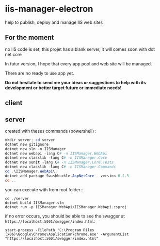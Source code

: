 # iis-manager-electron

help to publish, deploy and manage IIS web sites

## For the moment

no IIS code is set, this projet has a blank server, it will comes soon with dot net core

In futur version, I hope that every app pool and web site will be managed.

There are no ready to use app yet.

**Do not hesitate to send me your ideas or suggestions to help with its development or better target future or immediate needs!**

## client

## server

created with theses commands (powershell) :

```powershell
mkdir server; cd server
dotnet new gitignore
dotnet new sln -n IISManager
dotnet new webapi -lang C# -n IISManager.WebApi
dotnet new classlib -lang C# -n IISManager.Core
dotnet new xunit -lang C# -n IISManager.Core.Tests
dotnet new classlib -lang C# -n IISManager.Commands
cd .\IISManager.WebApi\;
dotnet add package Swashbuckle.AspNetCore --version 6.2.3
cd ..
```

you can execute with from root folder :

```
cd ./server
dotnet build IISManager.sln
dotnet run -p IISManager.WebApi/IISManager.WebApi.csproj
```

if no error occurs, you should be able to see the swagger at `https://localhost:5001/swagger/index.html`:

```
start-process -FilePath 'C:\Program Files (x86)\Google\Chrome\Application\chrome.exe' -ArgumentList "https://localhost:5001/swagger/index.html"
```
